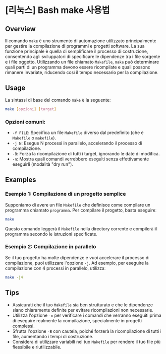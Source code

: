 # [리눅스] Bash make 사용법

## Overview
Il comando `make` è uno strumento di automazione utilizzato principalmente per gestire la compilazione di programmi e progetti software. La sua funzione principale è quella di semplificare il processo di costruzione, consentendo agli sviluppatori di specificare le dipendenze tra i file sorgente e i file oggetto. Utilizzando un file chiamato `Makefile`, `make` può determinare quali parti di un programma devono essere ricompilate e quali possono rimanere invariate, riducendo così il tempo necessario per la compilazione.

## Usage
La sintassi di base del comando `make` è la seguente:

```bash
make [opzioni] [target]
```

### Opzioni comuni:
- `-f FILE`: Specifica un file `Makefile` diverso dal predefinito (che è `Makefile` o `makefile`).
- `-j N`: Esegue N processi in parallelo, accelerando il processo di compilazione.
- `-B`: Forza la ricompilazione di tutti i target, ignorando le date di modifica.
- `-n`: Mostra quali comandi verrebbero eseguiti senza effettivamente eseguirli (modalità "dry run").

## Examples
### Esempio 1: Compilazione di un progetto semplice
Supponiamo di avere un file `Makefile` che definisce come compilare un programma chiamato `programma`. Per compilare il progetto, basta eseguire:

```bash
make
```

Questo comando leggerà il `Makefile` nella directory corrente e compilerà il programma secondo le istruzioni specificate.

### Esempio 2: Compilazione in parallelo
Se il tuo progetto ha molte dipendenze e vuoi accelerare il processo di compilazione, puoi utilizzare l'opzione `-j`. Ad esempio, per eseguire la compilazione con 4 processi in parallelo, utilizza:

```bash
make -j4
```

## Tips
- Assicurati che il tuo `Makefile` sia ben strutturato e che le dipendenze siano chiaramente definite per evitare ricompilazioni non necessarie.
- Utilizza l'opzione `-n` per verificare i comandi che verranno eseguiti prima di eseguire realmente la compilazione, specialmente in progetti complessi.
- Sfrutta l'opzione `-B` con cautela, poiché forzerà la ricompilazione di tutti i file, aumentando i tempi di costruzione.
- Considera di utilizzare variabili nel tuo `Makefile` per rendere il tuo file più flessibile e riutilizzabile.